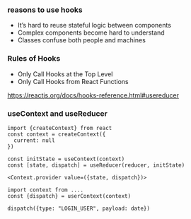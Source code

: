 ### reasons to use hooks
- It’s hard to reuse stateful logic between components
- Complex components become hard to understand
- Classes confuse both people and machines


### Rules of Hooks
- Only Call Hooks at the Top Level
- Only Call Hooks from React Functions


https://reactjs.org/docs/hooks-reference.html#usereducer



### useContext and useReducer

```
import {createContext} from react
const context = createContext({
  current: null
})
```

```
const initState = useContext(context)
const [state, dispatch] = useReducer(reducer, initState)

<Context.provider value=({state, dispatch})>
```


```
import context from ....
const {dispatch} = userContext(context)

dispatch({type: "LOGIN_USER", payload: date})
```

